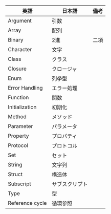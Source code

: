 | 英語 | 日本語 | 備考 |
| --- | --- | --- |
| Argument | 引数 | |
| Array | 配列 | |
| Binary | 2進 | 二項 |
| Character | 文字 | |
| Class | クラス | |
| Closure | クロージャ | |
| Enum | 列挙型 | |
| Error Handling | エラー処理 | |
| Function | 関数 | |
| Initialization | 初期化 | |
| Method | メソッド | |
| Parameter | パラメータ | |
| Property | プロパティ | |
| Protocol | プロトコル | |
| Set | セット | |
| String | 文字列 | |
| Struct | 構造体 | |
| Subscript | サブスクリプト | |
| Type | 型 | |
| Reference cycle | 循環参照 | |
